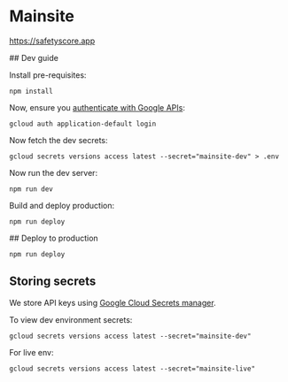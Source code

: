 # Mainsite

https://safetyscore.app

## Dev guide

Install pre-requisites:

```shell
npm install
```

Now, ensure you [authenticate with Google APIs](https://cloud.google.com/docs/authentication/getting-started):

```shell
gcloud auth application-default login
```

Now fetch the dev secrets:

```shell
gcloud secrets versions access latest --secret="mainsite-dev" > .env
```

Now run the dev server:

```shell
npm run dev
```

Build and deploy production:

```shell
npm run deploy
```

## Deploy to production

```shell
npm run deploy
```

## Storing secrets

We store API keys using [Google Cloud Secrets manager](https://cloud.google.com/secret-manager).

To view dev environment secrets:

```shell
gcloud secrets versions access latest --secret="mainsite-dev"
```

For live env:

```shell
gcloud secrets versions access latest --secret="mainsite-live"
```
